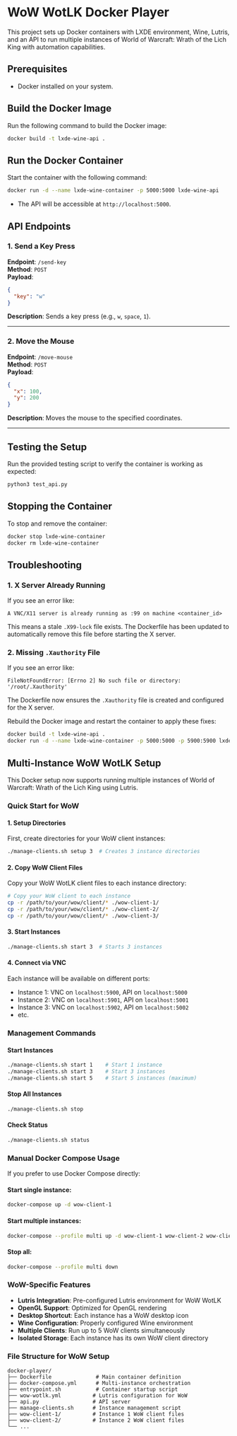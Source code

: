 # WoW WotLK Docker Player

This project sets up Docker containers with LXDE environment, Wine, Lutris, and an API to run multiple instances of World of Warcraft: Wrath of the Lich King with automation capabilities.

## Prerequisites

- Docker installed on your system.

## Build the Docker Image

Run the following command to build the Docker image:

```bash
docker build -t lxde-wine-api .
```

## Run the Docker Container

Start the container with the following command:

```bash
docker run -d --name lxde-wine-container -p 5000:5000 lxde-wine-api
```

- The API will be accessible at `http://localhost:5000`.

## API Endpoints

### 1. Send a Key Press

**Endpoint**: `/send-key`  
**Method**: `POST`  
**Payload**:
```json
{
  "key": "w"
}
```

**Description**: Sends a key press (e.g., `w`, `space`, `1`).

---

### 2. Move the Mouse

**Endpoint**: `/move-mouse`  
**Method**: `POST`  
**Payload**:
```json
{
  "x": 100,
  "y": 200
}
```

**Description**: Moves the mouse to the specified coordinates.

---

## Testing the Setup

Run the provided testing script to verify the container is working as expected:

```bash
python3 test_api.py
```

## Stopping the Container

To stop and remove the container:

```bash
docker stop lxde-wine-container
docker rm lxde-wine-container
```

## Troubleshooting

### 1. X Server Already Running
If you see an error like:
```
A VNC/X11 server is already running as :99 on machine <container_id>
```
This means a stale `.X99-lock` file exists. The Dockerfile has been updated to automatically remove this file before starting the X server.

### 2. Missing `.Xauthority` File
If you see an error like:
```
FileNotFoundError: [Errno 2] No such file or directory: '/root/.Xauthority'
```
The Dockerfile now ensures the `.Xauthority` file is created and configured for the X server.

Rebuild the Docker image and restart the container to apply these fixes:
```bash
docker build -t lxde-wine-api .
docker run -d --name lxde-wine-container -p 5000:5000 -p 5900:5900 lxde-wine-api
```

## Multi-Instance WoW WotLK Setup

This Docker setup now supports running multiple instances of World of Warcraft: Wrath of the Lich King using Lutris.

### Quick Start for WoW

#### 1. Setup Directories
First, create directories for your WoW client instances:
```bash
./manage-clients.sh setup 3  # Creates 3 instance directories
```

#### 2. Copy WoW Client Files
Copy your WoW WotLK client files to each instance directory:
```bash
# Copy your WoW client to each instance
cp -r /path/to/your/wow/client/* ./wow-client-1/
cp -r /path/to/your/wow/client/* ./wow-client-2/
cp -r /path/to/your/wow/client/* ./wow-client-3/
```

#### 3. Start Instances
```bash
./manage-clients.sh start 3  # Starts 3 instances
```

#### 4. Connect via VNC
Each instance will be available on different ports:
- Instance 1: VNC on `localhost:5900`, API on `localhost:5000`
- Instance 2: VNC on `localhost:5901`, API on `localhost:5001`
- Instance 3: VNC on `localhost:5902`, API on `localhost:5002`
- etc.

### Management Commands

#### Start Instances
```bash
./manage-clients.sh start 1    # Start 1 instance
./manage-clients.sh start 3    # Start 3 instances
./manage-clients.sh start 5    # Start 5 instances (maximum)
```

#### Stop All Instances
```bash
./manage-clients.sh stop
```

#### Check Status
```bash
./manage-clients.sh status
```

### Manual Docker Compose Usage

If you prefer to use Docker Compose directly:

#### Start single instance:
```bash
docker-compose up -d wow-client-1
```

#### Start multiple instances:
```bash
docker-compose --profile multi up -d wow-client-1 wow-client-2 wow-client-3
```

#### Stop all:
```bash
docker-compose --profile multi down
```

### WoW-Specific Features

- **Lutris Integration**: Pre-configured Lutris environment for WoW WotLK
- **OpenGL Support**: Optimized for OpenGL rendering
- **Desktop Shortcut**: Each instance has a WoW desktop icon
- **Wine Configuration**: Properly configured Wine environment
- **Multiple Clients**: Run up to 5 WoW clients simultaneously
- **Isolated Storage**: Each instance has its own WoW client directory

### File Structure for WoW Setup

```
docker-player/
├── Dockerfile              # Main container definition
├── docker-compose.yml      # Multi-instance orchestration
├── entrypoint.sh           # Container startup script
├── wow-wotlk.yml          # Lutris configuration for WoW
├── api.py                 # API server
├── manage-clients.sh      # Instance management script
├── wow-client-1/          # Instance 1 WoW client files
├── wow-client-2/          # Instance 2 WoW client files
└── ...
```